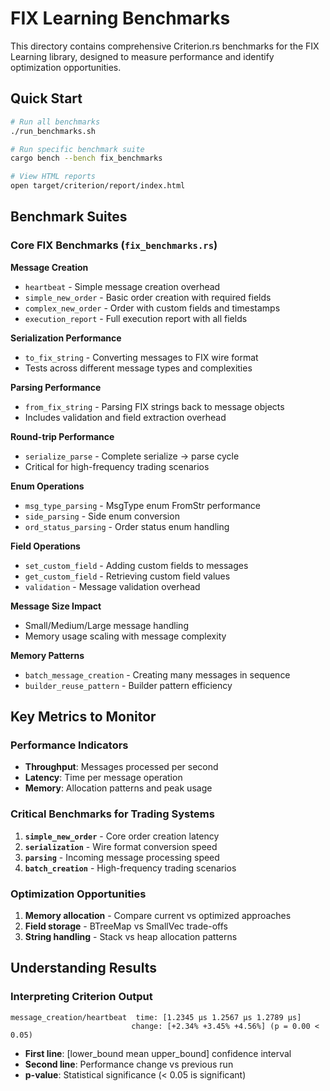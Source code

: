 # FIX Learning Benchmarks

This directory contains comprehensive Criterion.rs benchmarks for the FIX Learning library, designed to measure performance and identify optimization opportunities.

## Quick Start

```bash
# Run all benchmarks
./run_benchmarks.sh

# Run specific benchmark suite
cargo bench --bench fix_benchmarks

# View HTML reports
open target/criterion/report/index.html
```

## Benchmark Suites

### Core FIX Benchmarks (`fix_benchmarks.rs`)

**Message Creation**

- `heartbeat` - Simple message creation overhead
- `simple_new_order` - Basic order creation with required fields
- `complex_new_order` - Order with custom fields and timestamps
- `execution_report` - Full execution report with all fields

**Serialization Performance**

- `to_fix_string` - Converting messages to FIX wire format
- Tests across different message types and complexities

**Parsing Performance**

- `from_fix_string` - Parsing FIX strings back to message objects
- Includes validation and field extraction overhead

**Round-trip Performance**

- `serialize_parse` - Complete serialize → parse cycle
- Critical for high-frequency trading scenarios

**Enum Operations**

- `msg_type_parsing` - MsgType enum FromStr performance
- `side_parsing` - Side enum conversion
- `ord_status_parsing` - Order status enum handling

**Field Operations**

- `set_custom_field` - Adding custom fields to messages
- `get_custom_field` - Retrieving custom field values
- `validation` - Message validation overhead

**Message Size Impact**

- Small/Medium/Large message handling
- Memory usage scaling with message complexity

**Memory Patterns**

- `batch_message_creation` - Creating many messages in sequence
- `builder_reuse_pattern` - Builder pattern efficiency

## Key Metrics to Monitor

### Performance Indicators

- **Throughput**: Messages processed per second
- **Latency**: Time per message operation
- **Memory**: Allocation patterns and peak usage

### Critical Benchmarks for Trading Systems

1. **`simple_new_order`** - Core order creation latency
2. **`serialization`** - Wire format conversion speed
3. **`parsing`** - Incoming message processing speed
4. **`batch_creation`** - High-frequency trading scenarios

### Optimization Opportunities

1. **Memory allocation** - Compare current vs optimized approaches
2. **Field storage** - BTreeMap vs SmallVec trade-offs
3. **String handling** - Stack vs heap allocation patterns

## Understanding Results

### Interpreting Criterion Output

```
message_creation/heartbeat  time: [1.2345 µs 1.2567 µs 1.2789 µs]
                           change: [+2.34% +3.45% +4.56%] (p = 0.00 < 0.05)
```

- **First line**: [lower_bound mean upper_bound] confidence interval
- **Second line**: Performance change vs previous run
- **p-value**: Statistical significance (< 0.05 is significant)

